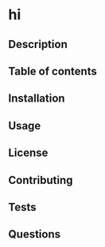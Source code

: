 # hi
  
## Description

## Table of contents

## Installation

## Usage

## License

## Contributing

## Tests

## Questions
  